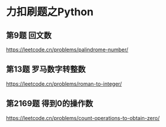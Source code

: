 # 力扣刷题之Python
## 第9题 回文数
https://leetcode.cn/problems/palindrome-number/
## 第13题 罗马数字转整数
https://leetcode.cn/problems/roman-to-integer/
## 第2169题 得到0的操作数
https://leetcode.cn/problems/count-operations-to-obtain-zero/
